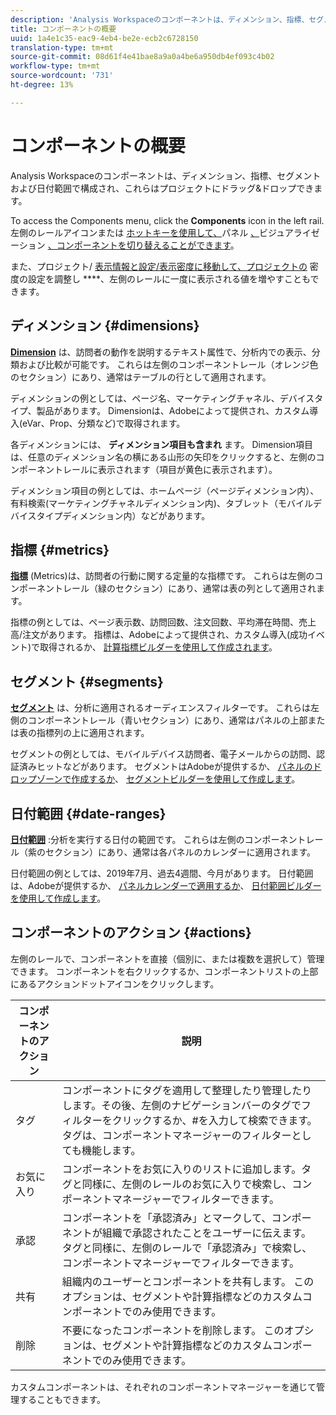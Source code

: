 ```yaml
---
description: 'Analysis Workspaceのコンポーネントは、ディメンション、指標、セグメントおよび日付範囲で構成され、これらはプロジェクトにドラッグ&ドロップできます。 '
title: コンポーネントの概要
uuid: 1a4e1c35-eac9-4eb4-be2e-ecb2c6728150
translation-type: tm+mt
source-git-commit: 08d61f4e41bae8a9a0a4be6a950db4ef093c4b02
workflow-type: tm+mt
source-wordcount: '731'
ht-degree: 13%

---
```



# コンポーネントの概要

Analysis Workspaceのコンポーネントは、ディメンション、指標、セグメントおよび日付範囲で構成され、これらはプロジェクトにドラッグ&amp;ドロップできます。

To access the Components menu, click the **Components** icon in the left rail. 左側のレールアイコンまたは [ホットキーを使用して、](https://docs.adobe.com/content/help/en/analytics/analyze/analysis-workspace/panels/panels.html)パネル [、](https://docs.adobe.com/content/help/ja-JP/analytics/analyze/analysis-workspace/visualizations/freeform-analysis-visualizations.html)ビジュアライゼーション [、コンポーネントを切り替えることができます](/help/analyze/analysis-workspace/build-workspace-project/fa-shortcut-keys.md)。

また、プロジェクト/ [表示情報と設定/表示密度に移動して、プロジェクトの](https://docs.adobe.com/content/help/ja-JP/analytics/analyze/analysis-workspace/build-workspace-project/view-density.html) 密度の設定を調整し ****、左側のレールに一度に表示される値を増やすこともできます。

## ディメンション {#dimensions}

[**Dimension**](https://docs.adobe.com/content/help/en/analytics/components/dimensions/overview.html) は、訪問者の動作を説明するテキスト属性で、分析内での表示、分類および比較が可能です。 これらは左側のコンポーネントレール（オレンジ色のセクション）にあり、通常はテーブルの行として適用されます。

ディメンションの例としては、ページ名、マーケティングチャネル、デバイスタイプ、製品があります。 Dimensionは、Adobeによって提供され、カスタム導入(eVar、Prop、分類など)で取得されます。

各ディメンションには、 **ディメンション項目も含まれ** ます。 Dimension項目は、任意のディメンション名の横にある山形の矢印をクリックすると、左側のコンポーネントレールに表示されます（項目が黄色に表示されます）。

ディメンション項目の例としては、ホームページ（ページディメンション内）、有料検索(マーケティングチャネルディメンション内)、タブレット（モバイルデバイスタイプディメンション内）などがあります。

## 指標 {#metrics}

[**指標**](https://docs.adobe.com/content/help/en/analytics/components/metrics/overview.html) (Metrics)は、訪問者の行動に関する定量的な指標です。 これらは左側のコンポーネントレール（緑のセクション）にあり、通常は表の列として適用されます。

指標の例としては、ページ表示数、訪問回数、注文回数、平均滞在時間、売上高/注文があります。 指標は、Adobeによって提供され、カスタム導入(成功イベント)で取得されるか、 [計算指標ビルダーを使用して作成されます](https://docs.adobe.com/content/help/ja-JP/analytics/components/calculated-metrics/calcmetric-workflow/cm-build-metrics.html)。

## セグメント {#segments}

[**セグメント**](https://docs.adobe.com/content/help/ja-JP/analytics/analyze/analysis-workspace/components/t-freeform-project-segment.html) は、分析に適用されるオーディエンスフィルターです。 これらは左側のコンポーネントレール（青いセクション）にあり、通常はパネルの上部または表の指標列の上に適用されます。

セグメントの例としては、モバイルデバイス訪問者、電子メールからの訪問、認証済みヒットなどがあります。 セグメントはAdobeが提供するか、 [パネルのドロップゾーンで作成するか](https://docs.adobe.com/content/help/en/analytics/analyze/analysis-workspace/panels/panels.html)、 [セグメントビルダーを使用して作成します](https://docs.adobe.com/content/help/ja-JP/analytics/components/segmentation/segmentation-workflow/seg-build.html)。

## 日付範囲 {#date-ranges}

[**日付範囲**](https://docs.adobe.com/content/help/ja-JP/analytics/analyze/analysis-workspace/components/calendar-date-ranges/calendar.html) :分析を実行する日付の範囲です。 これらは左側のコンポーネントレール（紫のセクション）にあり、通常は各パネルのカレンダーに適用されます。

日付範囲の例としては、2019年7月、過去4週間、今月があります。 日付範囲は、Adobeが提供するか、 [パネルカレンダーで適用するか](https://docs.adobe.com/content/help/en/analytics/analyze/analysis-workspace/panels/panels.html)、 [日付範囲ビルダーを使用して作成します](https://docs.adobe.com/content/help/en/analytics/analyze/analysis-workspace/components/calendar-date-ranges/custom-date-ranges.html)。

## コンポーネントのアクション {#actions}

左側のレールで、コンポーネントを直接（個別に、または複数を選択して）管理できます。 コンポーネントを右クリックするか、コンポーネントリストの上部にあるアクションドットアイコンをクリックします。

| コンポーネントのアクション | 説明 |
|--- |--- |
| タグ | コンポーネントにタグを適用して整理したり管理したりします。その後、左側のナビゲーションバーのタグでフィルターをクリックするか、#を入力して検索できます。 タグは、コンポーネントマネージャーのフィルターとしても機能します。 |
| お気に入り | コンポーネントをお気に入りのリストに追加します。タグと同様に、左側のレールのお気に入りで検索し、コンポーネントマネージャーでフィルターできます。 |
| 承認 | コンポーネントを「承認済み」とマークして、コンポーネントが組織で承認されたことをユーザーに伝えます。 タグと同様に、左側のレールで「承認済み」で検索し、コンポーネントマネージャーでフィルターできます。 |
| 共有 | 組織内のユーザーとコンポーネントを共有します。 このオプションは、セグメントや計算指標などのカスタムコンポーネントでのみ使用できます。 |
| 削除 | 不要になったコンポーネントを削除します。 このオプションは、セグメントや計算指標などのカスタムコンポーネントでのみ使用できます。 |

カスタムコンポーネントは、それぞれのコンポーネントマネージャーを通じて管理することもできます。
